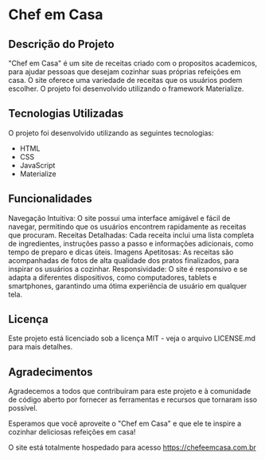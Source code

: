 # Chef em Casa

## Descrição do Projeto
"Chef em Casa" é um site de receitas criado com o propositos academicos, para ajudar pessoas que desejam cozinhar suas próprias refeições em casa. O site oferece uma variedade de receitas que os usuários podem escolher.
O projeto foi desenvolvido utilizando o framework Materialize.

## Tecnologias Utilizadas
O projeto foi desenvolvido utilizando as seguintes tecnologias:
- HTML
- CSS
- JavaScript
- Materialize

## Funcionalidades
Navegação Intuitiva: O site possui uma interface amigável e fácil de navegar, permitindo que os usuários encontrem rapidamente as receitas que procuram.
Receitas Detalhadas: Cada receita inclui uma lista completa de ingredientes, instruções passo a passo e informações adicionais, como tempo de preparo e dicas úteis.
Imagens Apetitosas: As receitas são acompanhadas de fotos de alta qualidade dos pratos finalizados, para inspirar os usuários a cozinhar.
Responsividade: O site é responsivo e se adapta a diferentes dispositivos, como computadores, tablets e smartphones, garantindo uma ótima experiência de usuário em qualquer tela.

## Licença
Este projeto está licenciado sob a licença MIT - veja o arquivo LICENSE.md para mais detalhes.

## Agradecimentos
Agradecemos a todos que contribuíram para este projeto e à comunidade de código aberto por fornecer as ferramentas e recursos que tornaram isso possível.

Esperamos que você aproveite o "Chef em Casa" e que ele te inspire a cozinhar deliciosas refeições em casa!

O site está totalmente hospedado para acesso 
https://chefeemcasa.com.br
